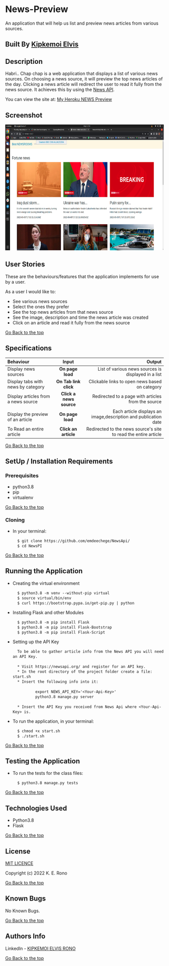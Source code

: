 # News-Preview
An application that will help us  list and preview news articles from various sources.


## Built By [Kipkemoi Elvis](https://github.com/DynastyElvis)

## Description
Habri.. Chap chap is a web application that displays a list of various news sources. On choosing a news source, it will preview the top news articles of the day. Clicking a news article will redirect the user to read it fully from the news source. It achieves this by using the [News API](https://newsapi.org/).

You can view the site at: [ My Heroku NEWS Preview](https://emdeenews.herokuapp.com/)


## Screenshot
<img src="https://github.com/DynastyElvis/News-Preview/blob/main/assets/Screenshot%20from%202022-05-05%2021-34-25.png" width="800px" height="400px">

## User Stories
These are the behaviours/features that the application implements for use by a user.

As a user I would like to:
* See various news sources
* Select the ones they prefer
* See the top news articles from that news source
* See the image, description and time the news article was created
* Click on an article and read it fully from the news source

[Go Back to the top](#News-Preview)

## Specifications
| Behaviour | Input | Output |
| :---------------- | :---------------: | ------------------: |
| Display news sources | **On page load** | List of various news sources is displayed in a list |
| Display tabs with news by category | **On Tab link click** | Clickable links to open news based on category |
| Display articles from a news source | **Click a news source** | Redirected to a page with articles from the source |
| Display the preview of an article | **On page load** | Each article displays an image,description and publication date |
| To Read an entire article  | **Click an article** | Redirected to the news source's site to read the entire article |

[Go Back to the top](#News-Preview)

## SetUp / Installation Requirements
### Prerequisites
* python3.8
* pip
* virtualenv

[Go Back to the top](#News-Preview)

### Cloning
* In your terminal:

        $ git clone https://github.com/emdeechege/NewsApi/
        $ cd NewsPI

[Go Back to the top](#News-Preview)

## Running the Application
* Creating the virtual environment

        $ python3.8 -m venv --without-pip virtual
        $ source virtual/bin/env
        $ curl https://bootstrap.pypa.io/get-pip.py | python

* Installing Flask and other Modules

        $ python3.8 -m pip install Flask
        $ python3.8 -m pip install Flask-Bootstrap
        $ python3.8 -m pip install Flask-Script

* Setting up the API Key

        To be able to gather article info from the News API you will need an API Key.

        * Visit https://newsapi.org/ and register for an API key.
        * In the root directory of the project folder create a file: start.sh
        * Insert the following info into it:

                export NEWS_API_KEY='<Your-Api-Key>'
                python3.8 manage.py server

        * Insert the API Key you received from News Api where <Your-Api-Key> is.

* To run the application, in your terminal:

        $ chmod +x start.sh
        $ ./start.sh

[Go Back to the top](#News-Preview)

## Testing the Application
* To run the tests for the class files:

        $ python3.8 manage.py tests

[Go Back to the top](#News-Preview)

## Technologies Used
* Python3.8
* Flask

[Go Back to the top](#News-Preview)

## License

[MIT LICENCE](https://github.com/DynastyElvis/Password-Locker/blob/main/LICENSE)


Copyright (c) 2022 K. E. Rono


[Go Back to the top](#News-Preview)

## Known Bugs

No Known Bugs.

[Go Back to the top](#News-Preview)

## Authors Info
LinkedIn - [KIPKEMOI ELVIS RONO](https://www.linkedin.com/in/elvis-rono-aa3548209/)

[Go Back to the top](#News-Preview)


